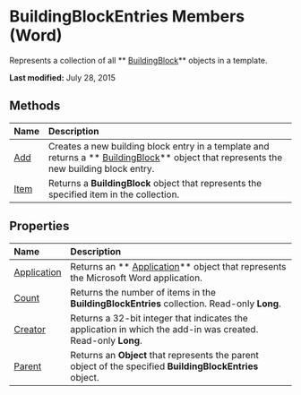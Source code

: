 
# BuildingBlockEntries Members (Word)
Represents a collection of all  ** [BuildingBlock](2558b89f-8552-bb71-fa40-101cab2635ba.md)** objects in a template.

 **Last modified:** July 28, 2015


## Methods



|**Name**|**Description**|
|:-----|:-----|
| [Add](09578906-ea6d-9475-e026-b9dc437f451b.md)|Creates a new building block entry in a template and returns a  ** [BuildingBlock](2558b89f-8552-bb71-fa40-101cab2635ba.md)** object that represents the new building block entry.|
| [Item](6adb7a4a-0b0b-1933-7cb7-0a8a78c98098.md)|Returns a  **BuildingBlock** object that represents the specified item in the collection.|

## Properties



|**Name**|**Description**|
|:-----|:-----|
| [Application](f11fcafb-c75a-f941-ee89-49f8fc422848.md)|Returns an  ** [Application](d1cf6f8f-4e88-bf01-93b4-90a83f79cb44.md)** object that represents the Microsoft Word application.|
| [Count](c81afbb7-2f6b-2733-e561-d7d8ef790c7e.md)|Returns the number of items in the  **BuildingBlockEntries** collection. Read-only **Long**.|
| [Creator](41cc6b8f-18f1-695e-f811-fc597e6dcb51.md)|Returns a 32-bit integer that indicates the application in which the add-in was created. Read-only  **Long**.|
| [Parent](b24e4da5-1cc5-9359-1dbf-d28a24d6db22.md)|Returns an  **Object** that represents the parent object of the specified **BuildingBlockEntries** object.|
